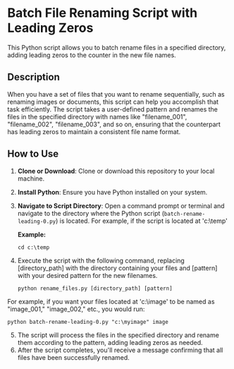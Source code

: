 # Batch File Renaming Script with Leading Zeros

This Python script allows you to batch rename files in a specified directory, adding leading zeros to the counter in the new file names. 

## Description

When you have a set of files that you want to rename sequentially, such as renaming images or documents, this script can help you accomplish that task efficiently. The script takes a user-defined pattern and renames the files in the specified directory with names like "filename_001", "filename_002", "filename_003", and so on, ensuring that the counterpart has leading zeros to maintain a consistent file name format.

## How to Use

1. **Clone or Download**: Clone or download this repository to your local machine.

2. **Install Python**: Ensure you have Python installed on your system.

3. **Navigate to Script Directory**: Open a command prompt or terminal and navigate to the directory where the Python script (`batch-rename-leading-0.py`) is located. For example, if the script is located at 'c:\temp'

   **Example:**
   
   `cd c:\temp`

5. Execute the script with the following command, replacing [directory_path] with the directory containing your files and [pattern] with your desired pattern for the new filenames.

   `python rename_files.py [directory_path] [pattern]`

  For example, if you want your files located at 'c:\image' to be named as "image_001," "image_002," etc., you would run:

  `python batch-rename-leading-0.py "c:\myimage" image`

5. The script will process the files in the specified directory and rename them according to the pattern, adding leading zeros as needed.
6. After the script completes, you'll receive a message confirming that all files have been successfully renamed.

